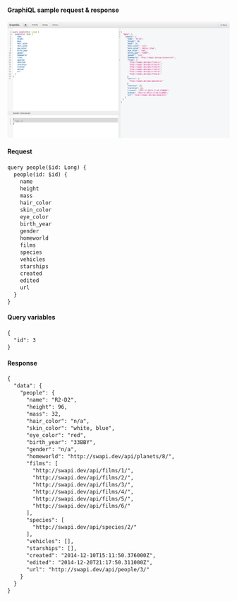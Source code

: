 #### GraphiQL sample request & response

![screenshot](https://github.com/surajcm/graphql-primer/blob/main/dev/img/graphiql_people_by_id.png?raw=true)

#### Request
```
query people($id: Long) {
  people(id: $id) {
    name
    height
    mass
    hair_color
    skin_color
    eye_color
    birth_year
    gender
    homeworld
    films
    species
    vehicles
    starships
    created
    edited
    url
  }
}

```

#### Query variables
```
{
  "id": 3
}
```

#### Response
```
{
  "data": {
    "people": {
      "name": "R2-D2",
      "height": 96,
      "mass": 32,
      "hair_color": "n/a",
      "skin_color": "white, blue",
      "eye_color": "red",
      "birth_year": "33BBY",
      "gender": "n/a",
      "homeworld": "http://swapi.dev/api/planets/8/",
      "films": [
        "http://swapi.dev/api/films/1/",
        "http://swapi.dev/api/films/2/",
        "http://swapi.dev/api/films/3/",
        "http://swapi.dev/api/films/4/",
        "http://swapi.dev/api/films/5/",
        "http://swapi.dev/api/films/6/"
      ],
      "species": [
        "http://swapi.dev/api/species/2/"
      ],
      "vehicles": [],
      "starships": [],
      "created": "2014-12-10T15:11:50.376000Z",
      "edited": "2014-12-20T21:17:50.311000Z",
      "url": "http://swapi.dev/api/people/3/"
    }
  }
}
```